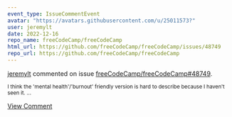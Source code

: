 ```yaml
---
event_type: IssueCommentEvent
avatar: "https://avatars.githubusercontent.com/u/25011573?"
user: jeremylt
date: 2022-12-16
repo_name: freeCodeCamp/freeCodeCamp
html_url: https://github.com/freeCodeCamp/freeCodeCamp/issues/48749
repo_url: https://github.com/freeCodeCamp/freeCodeCamp
---
```


<a href='https://github.com/jeremylt' target='_blank'>jeremylt</a> commented on issue <a href='https://github.com/freeCodeCamp/freeCodeCamp/issues/48749' target='_blank'>freeCodeCamp/freeCodeCamp#48749</a>.

<small>I think the 'mental health'/'burnout' friendly version is hard to describe because I haven't seen it. ...</small>

<a href='https://github.com/freeCodeCamp/freeCodeCamp/issues/48749' target='_blank'>View Comment</a>